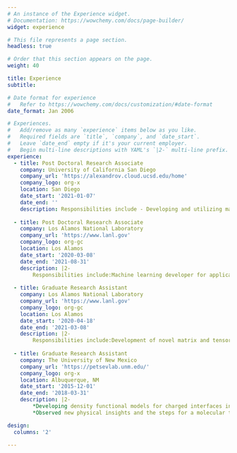 ```yaml
---
# An instance of the Experience widget.
# Documentation: https://wowchemy.com/docs/page-builder/
widget: experience

# This file represents a page section.
headless: true

# Order that this section appears on the page.
weight: 40

title: Experience
subtitle:

# Date format for experience
#   Refer to https://wowchemy.com/docs/customization/#date-format
date_format: Jan 2006

# Experiences.
#   Add/remove as many `experience` items below as you like.
#   Required fields are `title`, `company`, and `date_start`.
#   Leave `date_end` empty if it's your current employer.
#   Begin multi-line descriptions with YAML's `|2-` multi-line prefix.
experience:
  - title: Post Doctoral Research Associate
    company: University of California San Diego
    company_url: 'https://alexandrov.cloud.ucsd.edu/home'
    company_logo: org-x
    location: San Diego
    date_start: '2021-01-07'
    date_end: ''
    description: Responsibilities include - Developing and utilizing machine learning approaches for accurate detection of mutational signatures in human cancer.
        
  - title: Post Doctoral Research Associate
    company: Los Alamos National Laboratory
    company_url: 'https://www.lanl.gov'
    company_logo: org-gc
    location: Los Alamos
    date_start: '2020-03-08'
    date_end: '2021-08-31'
    description: |2-
        Responsibilities include:Machine learning developer for applications in a) Epigenetics, specifically breathing dynamics of DNA , b)Chemical Physics and c) Computational Fluid and Solid Mechanics. Specialized in unsupervised machine learning, which involves identification of latent dimensions using  Matrix and Tensor Decomposition, Graph-based clustering techniques and Natural Language Processing.
        
  - title: Graduate Research Assistant 
    company: Los Alamos National Laboratory
    company_url: 'https://www.lanl.gov'
    company_logo: org-gc
    location: Los Alamos
    date_start: '2020-04-18'
    date_end: '2021-03-08'
    description: |2-
        Responsibilities include:Development of novel matrix and tensor factorization techniques for applications in chemo metrics and phase transitions
        
  - title: Graduate Research Assistant 
    company: The University of New Mexico
    company_url: 'https://petsevlab.unm.edu/'
    company_logo: org-x
    location: Albuquerque, NM
    date_start: '2015-12-01'
    date_end: '2018-03-31'
    description: |2-
        *Developing density functional models for charged interfaces involving electrolyte solutions; Built a python framework for classical density functional theory coupled with surface charge regulation; model treats solvent explicitly and accounts surface charge basing on thermodynamic chemical equilibrium. 
        *Observed new physical insights and the steps for a molecular theory to address important features like the role of non-columbic interactions - ionic solvation and surface-ion interactions, on the actual electrostatics of the system i.e. the electric double layer.

design:
  columns: '2'
  
---
```


